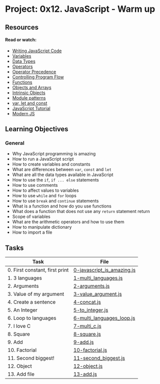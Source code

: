 # Project: 0x12. JavaScript - Warm up

## Resources

#### Read or watch:

- [Writing JavaScript Code](https://intranet.alxswe.com/rltoken/3HLjEesLsmyWfRUWnxgUGg)
- [Variables](https://intranet.alxswe.com/rltoken/zgOWmcpVLZFEmFlmuwayyg)
- [Data Types](https://intranet.alxswe.com/rltoken/VPd6JWaLrwOBzjAeXNAEqg)
- [Operators](https://intranet.alxswe.com/rltoken/3HLjEesLsmyWfRUWnxgUGg)
- [Operator Precedence](https://intranet.alxswe.com/rltoken/PHtcJJk30gBNmlFQ9R4RVg)
- [Controlling Program Flow](https://intranet.alxswe.com/rltoken/tsreKcNh_KmTmLPHsfvJRw)
- [Functions](https://intranet.alxswe.com/rltoken/e3EfHIxICdIncGBwwIDbXQ)
- [Objects and Arrays](https://intranet.alxswe.com/rltoken/jg7IbvJpV2oLIKgqOAQH1g)
- [Intrinsic Objects](https://intranet.alxswe.com/rltoken/jg7IbvJpV2oLIKgqOAQH1g)
- [Module patterns](https://intranet.alxswe.com/rltoken/g-MgvO09Ur02RhM63gVyXw)
- [var, let and const](https://intranet.alxswe.com/rltoken/gJi61GeJTRX0g-M0Rx-0Iw)
- [JavaScript Tutorial](https://intranet.alxswe.com/rltoken/Y8hkOcy5jO22lQGyF6_NiA)
- [Modern JS](https://intranet.alxswe.com/rltoken/NZawtiBjWUpiojnrtVywNw)

## Learning Objectives

### General

- Why JavaScript programming is amazing
- How to run a JavaScript script
- How to create variables and constants
- What are differences between <code>var</code>, <code>const</code> and <code>let</code>
- What are all the data types available in JavaScript
- How to use the <code>if</code>, <code>if ... else</code> statements
- How to use comments
- How to affect values to variables
- How to use <code>while</code> and <code>for</code> loops
- How to use <code>break</code> and <code>continue</code> statements
- What is a function and how do you use functions
- What does a function that does not use any <code>return</code> statement return
- Scope of variables
- What are the arithmetic operators and how to use them
- How to manipulate dictionary
- How to import a file

## Tasks

| Task                           | File                                                       |
| ------------------------------ | ---------------------------------------------------------- |
| 0. First constant, first print | [0-javascript_is_amazing.js](./0-javascript_is_amazing.js) |
| 1. 3 languages                 | [1-multi_languages.js](./1-multi_languages.js)             |
| 2. Arguments                   | [2-arguments.js](./2-arguments.js)                         |
| 3. Value of my argument        | [3-value_argument.js](./3-value_argument.js)               |
| 4. Create a sentence           | [4-concat.js](./4-concat.js)                               |
| 5. An Integer                  | [5-to_integer.js](./5-to_integer.js)                       |
| 6. Loop to languages           | [6-multi_languages_loop.js](./6-multi_languages_loop.js)   |
| 7. I love C                    | [7-multi_c.js](./7-multi_c.js)                             |
| 8. Square                      | [8-square.js](./8-square.js)                               |
| 9. Add                         | [9-add.js](./9-add.js)                                     |
| 10. Factorial                  | [10-factorial.js](./10-factorial.js)                       |
| 11. Second biggest!            | [11-second_biggest.js](./11-second_biggest.js)             |
| 12. Object                     | [12-object.js](./12-object.js)                             |
| 13. Add file                   | [13-add.js](./13-add.js)                                   |
